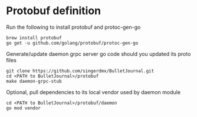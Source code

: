 # Protobuf definition

Run the following to install protobuf and protoc-gen-go
```
brew install protobuf
go get -u github.com/golang/protobuf/protoc-gen-go
```
Generate/update daemon grpc server go code should you updated its proto files
```
git clone https://github.com/singerdmx/BulletJournal.git
cd <PATH to BulletJournal>/protobuf
make daemon-grpc-stub
```

Optional, pull dependencies to its local vendor used by daemon module
```
cd <PATH to BulletJournal>/protobuf/daemon
go mod vendor
```
